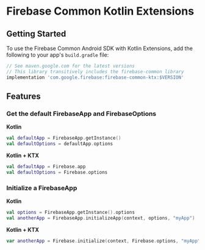 # Firebase Common Kotlin Extensions

## Getting Started

To use the Firebase Common Android SDK with Kotlin Extensions, add the following
to your app's `build.gradle` file:

```groovy
// See maven.google.com for the latest versions
// This library transitively includes the firebase-common library
implementation 'com.google.firebase:firebase-common-ktx:$VERSION'
```

## Features

### Get the default FirebaseApp and FirebaseOptions

**Kotlin**

```kotlin
val defaultApp = FirebaseApp.getInstance()
val defaultOptions = defaultApp.options
```

**Kotlin + KTX**

```kotlin
val defaultApp = Firebase.app
val defaultOptions = Firebase.options
```

### Initialize a FirebaseApp

**Kotlin**

```kotlin
val options = FirebaseApp.getInstance().options
val anotherApp = FirebaseApp.initializeApp(context, options, "myApp")
```

**Kotlin + KTX**

```kotlin
var anotherApp = Firebase.initialize(context, Firebase.options, "myApp")
```
